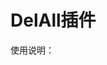 # DelAll插件

使用说明：
#	<script>
#		$(function(){
#			new DelAll({
#		    "allClass":$('.all'),//控制所有复选框的复选框的className
#		    "listClass":$('.cBox'),//被控制复选框的className
#		    "delAllBtn":$('.del-all-btn'),//批量删除按钮
#		    "delUrl":"delAll.php", //需要传给后端的url
#		    "listCheckboxName":"ids[]",//被控制复选框的name
#		    "imgUrl":"images" //插件所用图片的地址
#		    });
#		});
#	</script>
